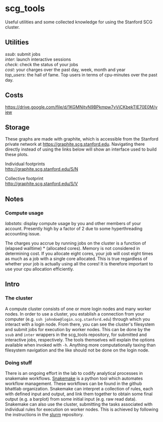 # scg_tools

Useful utilities and some collected knowledge for using the Stanford SCG cluster.

## Utilities
*ssub*: submit jobs  
*inter*: launch interactive sessions  
*check*: check the status of your jobs  
*cost*: your charges over the past day, week, month and year  
*top_users*: the hall of fame.  Top users in terms of cpu-minutes over the past day.  

## Costs  
https://drive.google.com/file/d/1KGMNjtvN9BPkmpw7vVjCKbekTIE70E0M/view

## Storage
These graphs are made with graphite, which is accessible from the Stanford private network at https://graphite.scg.stanford.edu. Navigating there directly instead of using the links below will show an interface used to build these plots.

Individual footprints  
http://graphite.scg.stanford.edu/S/N

Collective footprint  
http://graphite.scg.stanford.edu/S/V

## Notes

### Compute usage

*labstats*: display compute usage by you and other members of your account.  Presently high by a factor of 2 due to some hyperthreading accounting issue.

The charges you accrue by running jobs on the cluster is a function of (elapsed walltime) * (allocated cores). Memory is not considered in determining cost. If you allocate eight cores, your job will cost eight times as much as a job with a single core allocated.  This is true regardless of whether your job is actually using all the cores!  It is therefore important to use your cpu allocation efficiently.  

## Intro

### The cluster

A compute cluster consists of one or more login nodes and many worker nodes.  In order to use a cluster, you establish a connection from your computer (e.g. `ssh johndoe@login.scg.stanford.edu`) through which you interact with a login node.  From there, you can see the cluster's filesystem and submit jobs for execution by worker nodes.  This can be done by the `ssub` and `inter` wrappers in the scg_tools repository, for submitted and interactive jobs, respectively.  The tools themselves will explain the options available when invoked with `-h`.  Anything more computationally taxing than filesystem navigation and the like should not be done on the login node.

### Doing stuff

There is an ongoing effort in the lab to codify analytical processes in snakemake workflows.  [Snakemake](https://snakemake.readthedocs.io/en/stable/index.html) is a python tool which automates workflow management.  These workflows can be found in the github bhattlab organization.  Snakemake can interpret a collection of rules, each with defined input and output, and link them together to obtain some final output (e.g. a barplot) from some initial input (e.g. raw read data).  Snakemake can also use the cluster, submitting the tasks associated with individual rules for execution on worker nodes.  This is achieved by following the instructions in the [slurm](https://www.github.com/bhattlab/slurm) repository.
